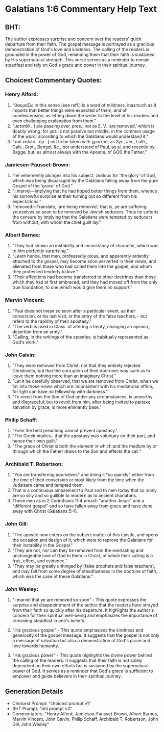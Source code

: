 # Galatians 1:6 Commentary Help Text

## BHT:
The author expresses surprise and concern over the readers' quick departure from their faith. The gospel message is portrayed as a gracious demonstration of God's love and kindness. The calling of the readers is grounded in the power of God, reminding them that their faith is sustained by His supernatural strength. This verse serves as a reminder to remain steadfast and rely on God's grace and power in their spiritual journey.

## Choicest Commentary Quotes:
### Henry Alford:
1. "θαυμάζω in this sense (see reff.) is a word of mildness, inasmuch as it imports that better things were expected of them, and of condescension, as letting down the writer to the level of his readers and even challenging explanation from them."
2. "μετατίθ . ] are passing over, pres.: not as E. V. ‘are removed,’ which is doubly wrong, for μετ. is not passive but middle, in the common usage of the word, according to which the Galatians would understand it."
3. "τοῦ καλέσ . ὑμ . ] not to be taken with χριστοῦ, as Syr., Jer., Luth., Calv., Grot., Bengel, &c., nor understood of Paul, as al. and recently by Bagge, but, as almost always with the Apostle, of GOD the Father."

### Jamieson-Fausset-Brown:
1. "he vehemently plunges into his subject, zealous for 'the glory' of God, which was being disparaged by the Galatians falling away from the pure Gospel of the 'grace' of God."
2. "I marvel—implying that he had hoped better things from them, whence his sorrowful surprise at their turning out so different from his expectations."
3. "removed—Translate, 'are being removed,' that is, ye are suffering yourselves so soon to be removed by Jewish seducers. Thus he softens the censure by implying that the Galatians were tempted by seducers from without, with whom the chief guilt lay."

### Albert Barnes:
1. "They had shown an instability and inconstancy of character, which was to him perfectly surprising."
2. "Learn hence, that men, professedly pious, and apparently ardently attached to the gospel, may become soon perverted in their views, and alienated from those who had called them into the gospel, and whom they professed tenderly to love."
3. "Their affections had become transferred to other doctrines than those which they had at first embraced, and they had moved off from the only true foundation, to one which would give them no support."

### Marvin Vincent:
1. "Paul does not mean so soon after a particular event, as their conversion, or his last visit, or the entry of the false teachers, - but refers to the rapidity of their apostasy."
2. "The verb is used in Class. of altering a treaty, changing an opinion, desertion from an army."
3. "Calling, in the writings of the apostles, is habitually represented as God's work."

### John Calvin:
1. "They were removed from Christ; not that they entirely rejected Christianity, but that the corruption of their doctrines was such as to leave them nothing more than an imaginary Christ."
2. "Let it be carefully observed, that we are removed from Christ, when we fall into those views which are inconsistent with his mediatorial office; for light can have no fellowship with darkness."
3. "To revolt from the Son of God under any circumstances, is unworthy and disgraceful; but to revolt from him, after being invited to partake salvation by grace, is more eminently base."

### Philip Schaff:
1. "Even the best preaching cannot prevent apostasy."
2. "The Greek implies...that the apostasy was voluntary on their part, and hence their own guilt."
3. "The grace of Christ is both the element in which and the medium by or through which the Father draws to the Son and effects the call."

### Archibald T. Robertson:
1. "You are transferring yourselves" and doing it "so quickly" either from the time of their conversion or most likely from the time when the Judaizers came and tempted them.
2. That is a continuous amazement to Paul and to men today that so many are so silly and so gullible to modern as to ancient charlatans.
3. These men as in 2 Corinthians 11:4 preach "another Jesus" and a "different gospel" and so have fallen away from grace and have done away with Christ (Galatians 5:4).

### John Gill:
1. "The apostle now enters on the subject matter of this epistle, and opens the occasion and design of it, which were to reprove the Galatians for their instability in the Gospel."
2. "They are not, nor can they be removed from the everlasting and unchangeable love of God to them in Christ, of which their calling is a fruit, effect, and evidence."
3. "They may be greatly unhinged by [false prophets and false teachers], and may fall from some degree of steadfastness in the doctrine of faith, which was the case of these Galatians."

### John Wesley:
1. "I marvel that ye are removed so soon" - This quote expresses the surprise and disappointment of the author that the readers have strayed from their faith so quickly after his departure. It highlights the author's concern for their spiritual well-being and emphasizes the importance of remaining steadfast in one's beliefs.

2. "His gracious gospel" - This quote emphasizes the kindness and generosity of the gospel message. It suggests that the gospel is not only a message of salvation but also a demonstration of God's grace and love towards humanity.

3. "His gracious power" - This quote highlights the divine power behind the calling of the readers. It suggests that their faith is not solely dependent on their own efforts but is sustained by the supernatural power of God. It serves as a reminder that God's grace is sufficient to empower and guide believers in their spiritual journey.


## Generation Details
- Choicest Prompt: "choicest prompt v1"
- BHT Prompt: "bht prompt v3"
- Commentators: "Henry Alford, Jamieson-Fausset-Brown, Albert Barnes, Marvin Vincent, John Calvin, Philip Schaff, Archibald T. Robertson, John Gill, John Wesley"
